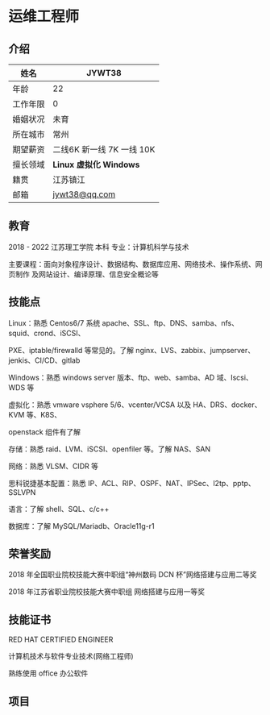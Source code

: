 # 运维工程师

## 介绍

| 姓名     | JYWT38                             |
| -------- | -----------------------------------|
| 年龄     | 22                                 |
| 工作年限 | 0                                  |
| 婚姻状况 | 未育                               |
| 所在城市 | 常州                                |
| 期望薪资 | 二线6K 新一线 7K 一线 10K           |
| 擅长领域 | **Linux**  **虚拟化**  **Windows** |
| 籍贯     | 江苏镇江                            |
| 邮箱     | jywt38@qq.com                       |



## 教育

2018 - 2022    江苏理工学院    本科  专业：计算机科学与技术

主要课程：面向对象程序设计、数据结构、数据库应用、网络技术、操作系统、网页制作
及网站设计、编译原理、信息安全概论等 


## 技能点

Linux：熟悉 Centos6/7 系统 apache、SSL、ftp、DNS、samba、nfs、squid、crond、iSCSI、

PXE、iptable/firewalld 等常见的。了解 nginx、LVS、zabbix、jumpserver、jenkis、CI/CD、gitlab 

Windows：熟悉 windows server 版本、ftp、web、samba、AD 域、Iscsi、WDS 等

虚拟化：熟悉 vmware vsphere 5/6、vcenter/VCSA 以及 HA、DRS、docker、KVM 等、K8S、

openstack 组件有了解 

存储：熟悉 raid、LVM、iSCSI、openfiler 等。了解 NAS、SAN

网络：熟悉 VLSM、CIDR 等 

思科锐捷基本配置：熟悉 IP、ACL、RIP、OSPF、NAT、IPSec、l2tp、pptp、SSLVPN

语言：了解 shell、SQL、c/c++ 

数据库：了解 MySQL/Mariadb、Oracle11g-r1 

## 荣誉奖励
2018 年全国职业院校技能大赛中职组“神州数码 DCN 杯”网络搭建与应用二等奖

2018 年江苏省职业院校技能大赛中职组 网络搭建与应用一等奖

## 技能证书
RED HAT CERTIFIED ENGINEER

计算机技术与软件专业技术(网络工程师) 

熟练使用 office 办公软件

## 项目

#### 







